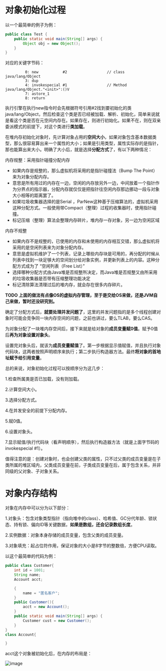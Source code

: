 # 对象初始化过程

以一个最简单的例子为例：

```java
public class Test {
    public static void main(String[] args) {
        Object obj = new Object();
    }
}
```

对应的关键字节码：

```
         0: new           #2                  // class java/lang/Object
         3: dup           
         4: invokespecial #1                  // Method java/lang/Object."<init>":()V
         7: astore_1
         8: return
```

执行引擎在执行new指令时会先根据符号引用#2找到要初始化的类java/lang/Object，然后检查这个类是否已经被加载、解析、初始化，简单来说就是看这个类是否在元空间内存在。如果存在，则进行初始化。如果不在，则在双亲委派模式的前提下，对这个类进行**类加载**。

在堆内存初始化对象时，先计算对象占用的**空间大小**，如果对象包含基本数据类型，那么很容易算出来一个属性的大小；如果是引用类型，属性实际存的是指针，那也能算出来大小。明确了大小后，就是选择**分配方式**了，有以下两种情况：

内存规整：采用指针碰撞分配内存

- 如果内存是规整的，那么虚拟机将采用的是指针碰撞法（Bump The Point）来为对象分配内存。
- 意思是所有用过的内存在一边，空闲的内存放另外一边，中间放着一个指针作为分界点的指示器，分配内存就仅仅是把指针往空闲内存那边挪动一段与对象大小相等的距离罢了。
- 如果垃圾收集器选择的是Serial ，ParNew这种基于压缩算法的，虚拟机采用这种分配方式。一般使用带Compact（整理）过程的收集器时，使用指针碰撞。
- 标记压缩（整理）算法会整理内存碎片，堆内存一存对象，另一边为空闲区域

内存不规整

- 如果内存不是规整的，已使用的内存和未使用的内存相互交错，那么虚拟机将采用的是空闲列表来为对象分配内存。
- 意思是虚拟机维护了一个列表，记录上哪些内存块是可用的，再分配的时候从列表中找到一块足够大的空间划分给对象实例，并更新列表上的内容。这种分配方式成为了 “空闲列表（Free List）”
- 选择哪种分配方式由Java堆是否规整所决定，而Java堆是否规整又由所采用的垃圾收集器是否带有压缩整理功能决定
- 标记清除算法清理过后的堆内存，就会存在很多内存碎片。

**TODO 上面的做法有点像OS的虚拟内存管理，至于是交给OS来做，还是JVM自己来做，暂时还没研究到。**

确定了分配方式后，**就要处理并发问题了**，这里的并发问题指的是多个线程创建对象时可能会竞争同一块内存空间的问题，之前也讲过，要么TLAB，要么CAS。

为对象分配了一块堆内存空间后，接下来就是给对象的**成员变量赋0值**。赋予0值后**再为对象设置对象头**。

设置完对象头后，就该为**成员变量赋值**了。第一步根据显示值赋值，并且执行对象代码块，这两者按照声明顺序来执行；第二步执行构造器方法。最终**将对象的首地址赋予给引用变量**。

总的来说，对象初始化过程可以按顺序分为这几步：

1.检查所属类是否已加载，没有则加载。

2.计算空间大小。

3.选择分配方式。

4.在并发安全的前提下分配内存。

5.赋0值。

6.设置对象头。

7.显示赋值/执行代码块（看声明顺序），然后执行构造器方法（就是上面字节码的invokespecial #1）。

值得注意的是：创建对象时，也会创建父类的属性，只不过父类的成员变量是在子类所属的堆区域内，父类成员变量在前，子类成员变量在后，属于包含关系，并非同级的父对象、子对象关系。



# 对象内存结构

对象在内存中可以分为以下部分：

1.对象头：包含对象类型指针（指向堆中的class）、哈希值、GC分代年龄、锁状态、持有锁、偏向ID等关键数据，**如果是数组，还会记录数组长度**。

2.实例数据：对象本身存储的成员变量，包含父类的成员变量。

3.对象填充：起占位符作用，保证对象的大小是8字节的整数倍，方便CPU读取。

以这个最简单的代码为例：

```java
public class Customer{
    int id = 1001;
    String name;
    Account acct;

    {
        name = "匿名客户";
    }
    public Customer(){
        acct = new Account();
    }
    public static void main(String[] args) {
        Customer cust = new Customer();
    }
}
class Account{

}
```

acct这个对象被初始化后，在内存的布局是：

![image](https://user-images.githubusercontent.com/48977889/156572240-b6d39aa4-9834-47c7-9667-6492d8ced385.png)